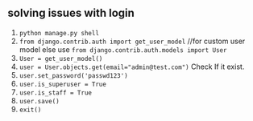 ## solving issues with login
1. ```python manage.py shell```
2. ```from django.contrib.auth import get_user_model``` //for custom user model else use ```from django.contrib.auth.models import User```
3. ```User = get_user_model()```
4. ```user = User.objects.get(email="admin@test.com")``` Check If it exist.
5. ```user.set_password('passwd123')```    
6. ```user.is_superuser = True```
7. ```user.is_staff = True```
8. ```user.save()```
9. ```exit()```

